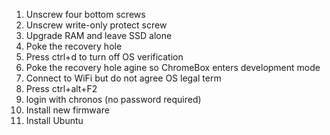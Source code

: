 1. Unscrew four bottom screws
2. Unscrew write-only protect screw
3. Upgrade RAM and leave SSD alone
4. Poke the recovery hole
5. Press ctrl+d to turn off OS verification
6. Poke the recovery hole agine so ChromeBox enters development mode
7. Connect to WiFi but do not agree OS legal term
8. Press ctrl+alt+F2
9. login with chronos (no password required)
10. Install new firmware
11. Install Ubuntu
